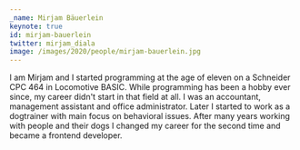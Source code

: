 ```yaml
---
_name: Mirjam Bäuerlein
keynote: true
id: mirjam-bauerlein
twitter: mirjam_diala
image: /images/2020/people/mirjam-bauerlein.jpg
---
```

I am Mirjam and I started programming at the age of eleven on a Schneider CPC 464 in Locomotive BASIC. While programming has been a hobby ever since, my career didn't start in that field at all. I was an accountant, management assistant and office administrator. Later I started to work as a dogtrainer with main focus on behavioral issues. After many years working with people and their dogs I changed my career for the second time and became a frontend developer.